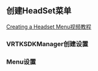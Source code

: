 ## 创建HeadSet菜单
[Creating a Headset Menu视频教程](https://www.youtube.com/watch?v=W9mub3CvTvQ)  
### VRTKSDKManager创建设置
### Menu设置  

